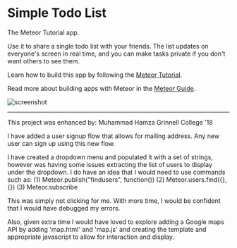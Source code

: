 # Simple Todo List

The Meteor Tutorial app.

Use it to share a single todo list with your friends. The list updates on everyone's screen in real time, and you can make tasks private if you don't want others to see them.

Learn how to build this app by following the [Meteor Tutorial](http://www.meteor.com/install).

Read more about building apps with Meteor in the [Meteor Guide](http://guide.meteor.com).

![screenshot](screenshot.png)


----------------------------------------------------------------------

This project was enhanced by:
Muhammad Hamza
Grinnell College '18

I have added a user signup flow that allows for mailing address.
Any new user can sign up using this new flow.

I have created a dropdown menu and populated it with a set of strings,
however was having some issues extracting the list of users to display
under the dropdown. I do have an idea that I would need to use commands
such as:
(1) Meteor.publish("findusers", function())
(2) Meteor.users.find({}, {})
(3) Meteor.subscribe   

This was simply not clicking for me. With more time, I would be
confident that I would have debugged my errors.

Also, given extra time I would have loved to explore adding a
Google maps API by adding 'map.html' and 'map.js' and creating
the template and appropriate javascript to allow for interaction
and display.

